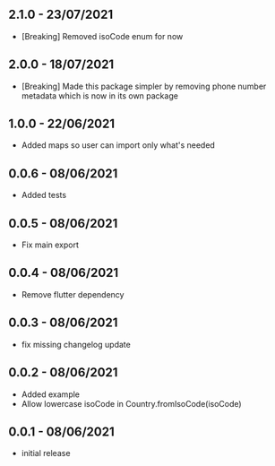## 2.1.0 - 23/07/2021
 * [Breaking] Removed isoCode enum for now

## 2.0.0 - 18/07/2021
 * [Breaking] Made this package simpler by removing phone number metadata which is now in its own package

## 1.0.0 - 22/06/2021
 * Added maps so user can import only what's needed

## 0.0.6 - 08/06/2021
 * Added tests

## 0.0.5 - 08/06/2021
 * Fix main export

## 0.0.4 - 08/06/2021
 * Remove flutter dependency

## 0.0.3 - 08/06/2021
 * fix missing changelog update

## 0.0.2 - 08/06/2021
 * Added example
 * Allow lowercase isoCode in Country.fromIsoCode(isoCode)

## 0.0.1 - 08/06/2021

 * initial release
 